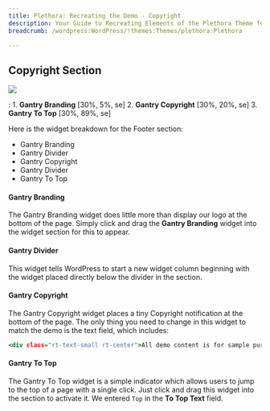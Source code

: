 ```yaml
---
title: Plethora: Recreating the Demo - Copyright
description: Your Guide to Recreating Elements of the Plethora Theme for WordPress
breadcrumb: /wordpress:WordPress/!themes:Themes/plethora:Plethora

---
```


Copyright Section
-----

![][demo]

:   1. **Gantry Branding** [30%, 5%, se]
    2. **Gantry Copyright** [30%, 20%, se]
    3. **Gantry To Top** [30%, 89%, se]

Here is the widget breakdown for the Footer section:

* Gantry Branding
* Gantry Divider
* Gantry Copyright
* Gantry Divider
* Gantry To Top

#### Gantry Branding

The Gantry Branding widget does little more than display our logo at the bottom of the page. Simply click and drag the **Gantry Branding** widget into the widget section for this to appear.

#### Gantry Divider

This widget tells WordPress to start a new widget column beginning with the widget placed directly below the divider in the section.

#### Gantry Copyright

The Gantry Copyright widget places a tiny Copyright notification at the bottom of the page. The only thing you need to change in this widget to match the demo is the text field, which includes: 

~~~ .html
<div class="rt-text-small rt-center">All demo content is for sample purposes only, intended to show a live site. All images are licensed from ShutterStock &amp; PhotoDune for exclusive use on this demo site only. Use the Plethora RocketLauncher for demo replication.</div>
~~~

#### Gantry To Top

The Gantry To Top widget is a simple indicator which allows users to jump to the top of a page with a single click. Just click and drag this widget into the section to activate it. We entered `Top` in the **To Top Text** field.

[demo]: assets/demo_8.jpeg
[roksprocket]: ../../plugins/roksprocket/
